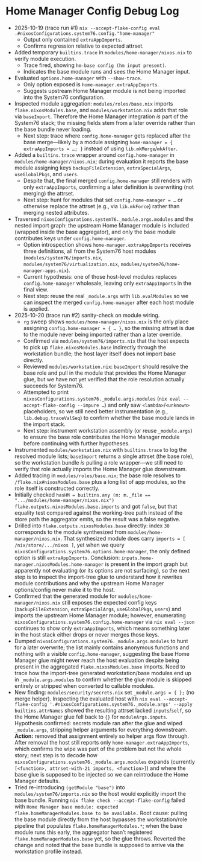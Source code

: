 # Home Manager Config Debug Log

- 2025-10-19 (trace run #1) `nix --accept-flake-config eval .#nixosConfigurations.system76.config."home-manager"`
  - Output only contained `extraAppImports`.
  - Confirms regression relative to expected attrset.
- Added temporary `builtins.trace` in `modules/home-manager/nixos.nix` to verify module execution.
  - Trace fired, showing `hm-base config (hm input present)`.
  - Indicates the base module runs and sees the Home Manager input.
- Evaluated `options.home-manager` with `--show-trace`.
  - Only option exposed is `home-manager.extraAppImports`.
  - Suggests upstream Home Manager module is not being imported into the System76 configuration.
- Inspected module aggregation: `modules/roles/base.nix` imports `flake.nixosModules.base`, and `modules/workstation.nix` adds that role via `baseImport`. Therefore the Home Manager integration _is_ part of the System76 stack; the missing fields stem from a later override rather than the base bundle never loading.
  - Next step: trace where `config.home-manager` gets replaced after the base merge—likely by a module assigning `home-manager = { extraAppImports = …; }` instead of using `lib.mkMerge`/`mkAfter`.
- Added a `builtins.trace` wrapper around `config.home-manager` in `modules/home-manager/nixos.nix`; during evaluation it reports the base module assigning keys `backupFileExtension`, `extraSpecialArgs`, `useGlobalPkgs`, and `users`.
  - Despite that, the final merged `config.home-manager` still renders with only `extraAppImports`, confirming a later definition is overwriting (not merging) the attrset.
  - Next step: hunt for modules that set `config.home-manager = …` or otherwise replace the attrset (e.g., via `lib.mkForce`) rather than merging nested attributes.
- Traversed `nixosConfigurations.system76._module.args.modules` and the nested import graph: the upstream Home Manager module is included (wrapped inside the base aggregator), and only the base module contributes keys under `config.home-manager`.
  - Option introspection shows `home-manager.extraAppImports` receives three definitions, all from the System76 host modules (`modules/system76/imports.nix`, `modules/system76/virtualization.nix`, `modules/system76/home-manager-apps.nix`).
  - Current hypothesis: one of those host-level modules replaces `config.home-manager` wholesale, leaving only `extraAppImports` in the final view.
  - Next step: reuse the real `_module.args` with `lib.evalModules` so we can inspect the merged `config.home-manager` after each host module is applied.
- 2025-10-20 (trace run #2) sanity-check on module wiring.
  - `rg` sweep shows `modules/home-manager/nixos.nix` is the only place assigning `config.home-manager = { … }`, so the missing attrset is due to the module never being imported rather than a later override.
  - Confirmed via `modules/system76/imports.nix` that the host expects to pick up `flake.nixosModules.base` indirectly through the workstation bundle; the host layer itself does not import base directly.
  - Reviewed `modules/workstation.nix`: `baseImport` should resolve the base role and pull in the module that provides the Home Manager glue, but we have not yet verified that the role resolution actually succeeds for System76.
  - Attempted to print `nixosConfigurations.system76._module.args.modules` (`nix eval --accept-flake-config --impure …`) and only saw `<lambda>`/`<unknown>` placeholders, so we still need better instrumentation (e.g., `lib.debug.traceValSeq`) to confirm whether the base module lands in the import stack.
  - Next step: instrument workstation assembly (or reuse `_module.args`) to ensure the base role contributes the Home Manager module before continuing with further hypotheses.
- Instrumented `modules/workstation.nix` with `builtins.trace` to log the resolved module lists; `baseImport` returns a single attrset (the base role), so the workstation bundle _is_ pulling a role wrapper—we still need to verify that role actually imports the Home Manager glue downstream.
- Added tracing in `modules/roles/base.nix`; the base role resolves to `/flake.nix#nixosModules.base` plus a long list of app modules, so the role itself is constructed correctly.
- Initially checked `hasHM = builtins.any (m: m._file == ".../modules/home-manager/nixos.nix") flake.outputs.nixosModules.base.imports` and got `false`, but that equality test compared against the working-tree path instead of the store path the aggregator emits, so the result was a false negative.
- Drilled into `flake.outputs.nixosModules.base` directly: index `30` corresponds to the module synthesized from `modules/home-manager/nixos.nix`. That synthesized module does carry `imports = [ /nix/store/.../nixos ]`, yet when we query `nixosConfigurations.system76.options.home-manager`, the only defined option is still `extraAppImports`. Conclusion: `inputs.home-manager.nixosModules.home-manager` is present in the import graph but apparently not evaluating (or its options are not surfacing), so the next step is to inspect the import-tree glue to understand how it rewrites module contributions and why the upstream Home Manager options/config never make it to the host.
- Confirmed that the generated module for `modules/home-manager/nixos.nix` still exposes the expected config keys (`backupFileExtension`, `extraSpecialArgs`, `useGlobalPkgs`, `users`) and imports the upstream Home Manager module; however, enumerating `nixosConfigurations.system76.config.home-manager` via `nix eval --json` continues to show only `extraAppImports`, which means something later in the host stack either drops or never merges those keys.
- Dumped `nixosConfigurations.system76._module.args.modules` to hunt for a later overwrite; the list mainly contains anonymous functions and nothing with a visible `config.home-manager`, suggesting the base Home Manager glue might never reach the host evaluation despite being present in the aggregated `flake.nixosModules.base` imports. Need to trace how the import-tree generated workstation/base modules end up in `_module.args.modules` to confirm whether the glue module is skipped entirely or stripped when converted to callable modules.
- New finding: `modules/security/secrets.nix` set `_module.args = { };` (no merge helper). Inspecting the evaluated host with `nix eval --accept-flake-config '.#nixosConfigurations.system76._module.args' --apply builtins.attrNames` showed the resulting attrset lacked `inputs`/`self`, so the Home Manager glue fell back to `{}` for `moduleArgs.inputs`. Hypothesis confirmed: secrets module ran after the glue and wiped `_module.args`, stripping helper arguments for everything downstream. **Action:** removed that assignment entirely so helper args flow through. After removal the host still reports only `home-manager.extraAppImports`, which confirms the wipe was part of the problem but not the whole story; next step is to decode how `nixosConfigurations.system76._module.args.modules` expands (currently `[<function>, attrset-with-21 imports, <function>]`) and where the base glue is supposed to be injected so we can reintroduce the Home Manager defaults.
- Tried re-introducing `(getModule "base")` into `modules/system76/imports.nix` so the host would explicitly import the base bundle. Running `nix flake check --accept-flake-config` failed with `Home Manager base module: expected flake.homeManagerModules.base to be available.` Root cause: pulling the base module directly from the host bypasses the workstation/role pipeline that populates `flake.homeManagerModules.*`; when the base module runs this early, the aggregator hasn’t registered `flake.homeManagerModules.base` yet, so the glue throws. Reverted the change and noted that the base bundle is supposed to arrive via the workstation profile instead.
